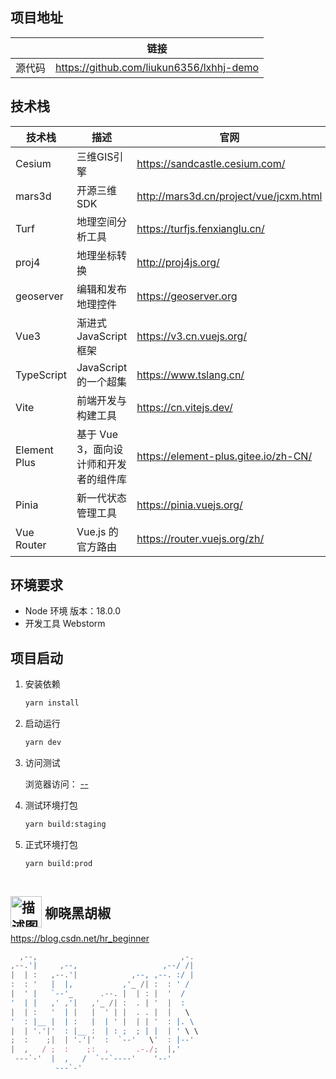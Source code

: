 ## 项目地址

|  | 链接
| --- | --- 
| 源代码 | https://github.com/liukun6356/lxhhj-demo


## 技术栈
| 技术栈 | 描述 | 官网 |
| --- | --- | --- |
| Cesium | 三维GIS引擎 | https://sandcastle.cesium.com/ |
| mars3d | 开源三维SDK | http://mars3d.cn/project/vue/jcxm.html |
| Turf | 地理空间分析工具 | https://turfjs.fenxianglu.cn/ |
| proj4 | 地理坐标转换 | http://proj4js.org/ |
|geoserver|编辑和发布地理控件| https://geoserver.org
| Vue3 | 渐进式 JavaScript 框架 | https://v3.cn.vuejs.org/ |
| TypeScript | JavaScript 的一个超集 | https://www.tslang.cn/ |
| Vite | 前端开发与构建工具 | https://cn.vitejs.dev/ |
| Element Plus | 基于 Vue 3，面向设计师和开发者的组件库 | https://element-plus.gitee.io/zh-CN/ |
| Pinia | 新一代状态管理工具 | https://pinia.vuejs.org/ |
| Vue Router | Vue.js 的官方路由 | https://router.vuejs.org/zh/ |

## 环境要求

- Node 环境
  版本：18.0.0
- 开发工具
  Webstorm

## 项目启动
1. 安装依赖

    ```bash
    yarn install
    ```
2. 启动运行

    ```bash
    yarn dev
    ```
3. 访问测试

   浏览器访问： [--](--)
4. 测试环境打包
    ```bash
    yarn build:staging
    ```
5. 正式环境打包
    ```bash
    yarn build:prod
    ```

##  <img src="https://profile-avatar.csdnimg.cn/0b75e2e590014770956b95dd23ef9a41_hr_beginner.jpg!1" width="50" height="50" alt="描述图片的文字" style="position:relative;top:15px"> 柳晓黑胡椒
https://blog.csdn.net/hr_beginner

```javascript                                                                              
  ,--,                                ,-.  
,--.'|     ,--,                   ,--/ /|  
|  | :   ,--.'|            ,--, ,--. :/ |  
:  : '   |  |,           ,'_ /| :  : ' /   
|  ' |   `--'_      .--. |  | : |  '  /    
'  | |   ,' ,'|   ,'_ /| :  . | '  |  :    
|  | :   '  | |   |  ' | |  . . |  |   \   
'  : |__ |  | :   |  | ' |  | | '  : |. \  
|  | '.'|'  : |__ :  | : ;  ; | |  | ' \ \ 
;  :    ;|  | '.'|'  :  `--'   \'  : |--'  
|  ,   / ;  :    ;:  ,      .-./;  |,'     
 ---`-'  |  ,   /  `--`----'    '--'       
          ---`-'                                                                
```

